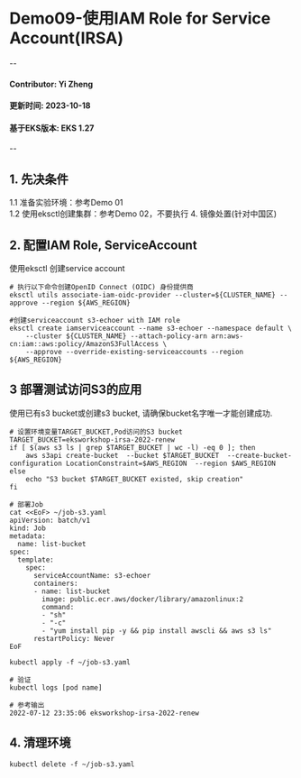 # Demo09-使用IAM Role for Service Account(IRSA)
--
#### Contributor: Yi Zheng
#### 更新时间: 2023-10-18
#### 基于EKS版本: EKS 1.27
--

## 1. 先决条件  
1.1 准备实验环境：参考Demo 01  
1.2 使用eksctl创建集群：参考Demo 02，不要执行 4. 镜像处置(针对中国区)

## 2. 配置IAM Role, ServiceAccount
使用eksctl 创建service account  

```
# 执行以下命令创建OpenID Connect (OIDC) 身份提供商
eksctl utils associate-iam-oidc-provider --cluster=${CLUSTER_NAME} --approve --region ${AWS_REGION}

#创建serviceaccount s3-echoer with IAM role
eksctl create iamserviceaccount --name s3-echoer --namespace default \
    --cluster ${CLUSTER_NAME} --attach-policy-arn arn:aws-cn:iam::aws:policy/AmazonS3FullAccess \
    --approve --override-existing-serviceaccounts --region ${AWS_REGION}
```
## 3 部署测试访问S3的应用
使用已有s3 bucket或创建s3 bucket, 请确保bucket名字唯一才能创建成功.

```
# 设置环境变量TARGET_BUCKET,Pod访问的S3 bucket
TARGET_BUCKET=eksworkshop-irsa-2022-renew
if [ $(aws s3 ls | grep $TARGET_BUCKET | wc -l) -eq 0 ]; then
    aws s3api create-bucket  --bucket $TARGET_BUCKET  --create-bucket-configuration LocationConstraint=$AWS_REGION  --region $AWS_REGION
else
    echo "S3 bucket $TARGET_BUCKET existed, skip creation"
fi

# 部署Job
cat <<EoF> ~/job-s3.yaml
apiVersion: batch/v1
kind: Job
metadata:
  name: list-bucket
spec:
  template:
    spec:
      serviceAccountName: s3-echoer
      containers:
      - name: list-bucket
        image: public.ecr.aws/docker/library/amazonlinux:2
        command:
        - "sh"
        - "-c"
        - "yum install pip -y && pip install awscli && aws s3 ls"
      restartPolicy: Never
EoF

kubectl apply -f ~/job-s3.yaml

# 验证
kubectl logs [pod name]

# 参考输出
2022-07-12 23:35:06 eksworkshop-irsa-2022-renew
```

## 4. 清理环境
```
kubectl delete -f ~/job-s3.yaml
```

